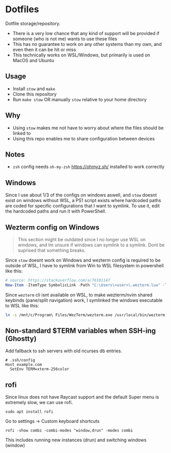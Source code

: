 # Dotfiles

Dotfile storage/repository.

- There is a very low chance that any kind of support will be provided if someone (who is not me) wants to use these files
- This has no guarantee to work on any other systems than my own, and even then it can be hit or miss
- This technically works on WSL/Windows, but primarily is used on MacOS and Ubuntu

## Usage

- Install `stow` and `make` 
- Clone this repository
- Run `make stow` OR manually `stow` relative to your home directory

## Why

- Using `stow` makes me not have to worry about where the files should be linked to
- Using this repo enables me to share configuration between devices

## Notes

- `zsh` config needs `oh-my-zsh` <https://ohmyz.sh/> installed to work correctly

## Windows 

Since I use about 1/3 of the configs on windows aswell, and `stow` doesnt exist on windows without WSL, a PS1 script exists where hardcoded paths are coded for specific configurations that I want to symlink. To use it, edit the hardcoded paths and run it with PowerShell.

## Wezterm config on Windows

> This section might be outdated since I no longer use WSL on windows, and Im unsure if windows can symlink to a symlink. Dont be suprised that something breaks.

Since `stow` doesnt work on Windows and wezterm config is required to be outside of WSL,
I have to symlink from Win to WSL filesystem in powershell like this:

```powershell
# source: https://stackoverflow.com/a/76181147
New-Item -ItemType SymbolicLink -Path "C:\Users\<user>\.wezterm.lua" -Target "\\wsl$\Ubuntu\home\<user>\projects\dotfiles\wezterm\.config\wezterm\wezterm.lua"
```

Since `wezterm` cli isnt available on WSL, to make wezterm/nvim shared keybinds (pane/split navigation) work, I symlinked the windows executable to WSL like this:

```bash
ln -s /mnt/c/Program\ Files/WezTerm/wezterm.exe /usr/local/bin/wezterm
```

## Non-standard $TERM variables when SSH-ing (Ghostty)

Add fallback to ssh servers with old ncurses db entries.
```
# .ssh/config
Host example.com
  SetEnv TERM=xterm-256color
```

## rofi

Since linux does not have Raycast support and the default Super menu is extremely slow, we can use rofi.

`sudo apt install rofi`

Go to settings -> Custom keyboard shortcuts

`rofi -show combi -combi-modes "window,drun" -modes combi`

This includes running new instances (drun) and switching windows (window)

